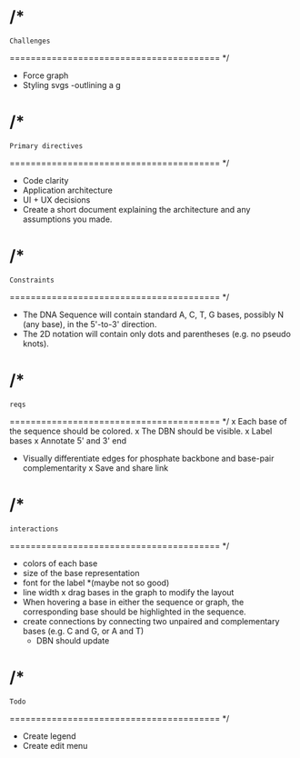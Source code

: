 /*
========================================
    Challenges
========================================
 */
- Force graph
- Styling svgs
  -outlining a g

/*
========================================
    Primary directives
========================================
 */
- Code clarity
- Application architecture
- UI + UX decisions
- Create a short document explaining the architecture and any assumptions you made.

/*
========================================
    Constraints
========================================
 */
- The DNA Sequence will contain standard A, C, T, G bases, possibly N (any base), in the 5'-to-3' direction.
- The 2D notation will contain only dots and parentheses (e.g. no pseudo knots).

/*
========================================
    reqs
========================================
 */
x Each base of the sequence should be colored.
x The DBN should be visible.
x Label bases
x Annotate 5' and 3' end
- Visually differentiate edges for phosphate backbone and base-pair complementarity
x Save and share link

/*
========================================
    interactions
========================================
 */
- colors of each base
- size of the base representation
- font for the label *(maybe not so good)
- line width
x drag bases in the graph to modify the layout
- When hovering a base in either the sequence or graph, the corresponding base should be highlighted in the sequence.
- create connections by connecting two unpaired and complementary bases (e.g. C and G, or A and T)
  - DBN should update


/*
========================================
    Todo
========================================
 */
- Create legend
- Create edit menu

